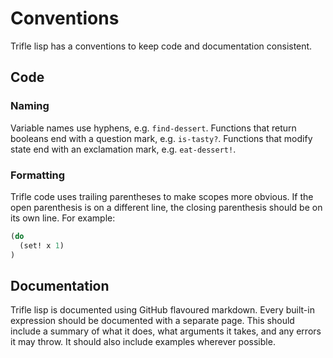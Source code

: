 # Conventions

Trifle lisp has a conventions to keep code and documentation
consistent.

## Code

### Naming
Variable names use hyphens, e.g. `find-dessert`. Functions that return
booleans end with a question mark, e.g. `is-tasty?`. Functions that
modify state end with an exclamation mark, e.g. `eat-dessert!`.

### Formatting
Trifle code uses trailing parentheses to make scopes more obvious. If
the open parenthesis is on a different line, the closing parenthesis
should be on its own line. For example:

```lisp
(do
  (set! x 1)
)
```

## Documentation

Trifle lisp is documented using GitHub flavoured markdown. Every
built-in expression should be documented with a separate page. This
should include a summary of what it does, what arguments it takes, and
any errors it may throw. It should also include examples wherever
possible.
